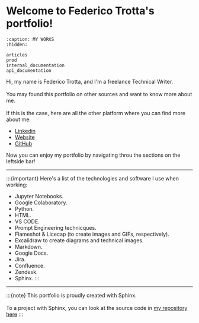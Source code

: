 # Welcome to Federico Trotta's portfolio!

```{toctree}
:caption: MY WORKS
:hidden: 

articles
prod
internal_documentation
api_documentation
```

Hi, my name is Federico Trotta, and I'm a freelance Technical Writer.\
\
You may found this portfolio on other sources and want to know more about me. \
\
If this is the case, here are all the other platform where you can find more about me:

- [Linkedin](https://www.linkedin.com/in/federico-trotta/)
- [Website](https://federicotrotta.com/)
- [GitHub](https://github.com/federico-trotta)

Now you can enjoy my portfolio by navigating throu the sections on the leftside bar!


***

:::{important}
Here's a list of the technologies and software I use when working:
- Jupyter Notebooks.
- Google Colaboratory.
- Python.
- HTML.
- VS CODE.
- Prompt Engineering technicques.
- Flameshot & Licecap (to create images and GIFs, respectively).
- Excalidraw to create diagrams and technical images.
- Markdown.
- Google Docs.
- Jira.
- Confluence.
- Zendesk.
- Sphinx.
:::

***

:::{note}
This portfolio is proudly created with Sphinx.\
\
To a project with Sphinx, you can look at the source code in [my repository here](https://github.com/federico-trotta/federico-trotta.github.io)
:::